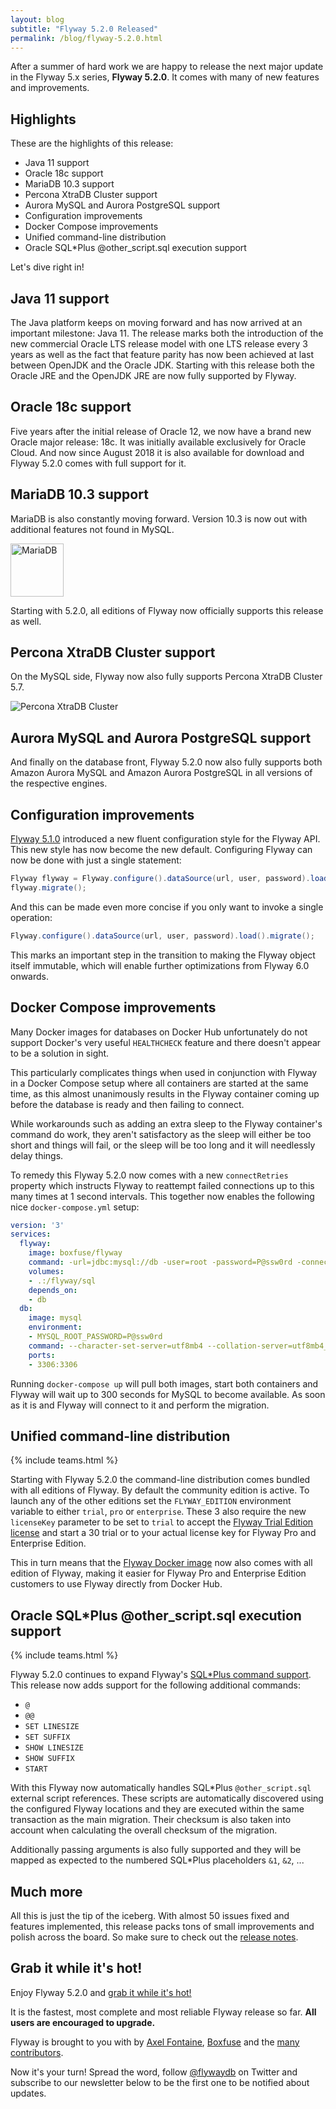 ```yaml
---
layout: blog
subtitle: "Flyway 5.2.0 Released"
permalink: /blog/flyway-5.2.0.html
---
```

After a summer of hard work we are happy to release the next major update in the Flyway 5.x series, **Flyway 5.2.0**.
It comes with many of new features and improvements.

## Highlights

These are the highlights of this release:
- Java 11 support
- Oracle 18c support
- MariaDB 10.3 support
- Percona XtraDB Cluster support
- Aurora MySQL and Aurora PostgreSQL support
- Configuration improvements
- Docker Compose improvements
- Unified command-line distribution
- Oracle SQL*Plus @other_script.sql execution support

Let's dive right in!

## Java 11 support

The Java platform keeps on moving forward and has now arrived at an important milestone: Java 11. The release marks
both the introduction of the new commercial Oracle LTS release model with one LTS release every 3 years as well as
the fact that feature parity has now been achieved at last between OpenJDK and the Oracle JDK. Starting with this 
release both the Oracle JRE and the OpenJDK JRE are now fully supported by Flyway.

## Oracle 18c support

Five years after the initial release of Oracle 12, we now have a brand new Oracle major release: 18c. It was initially
available exclusively for Oracle Cloud. And now since August 2018 it is also available for download and Flyway 5.2.0
comes with full support for it. 

## MariaDB 10.3 support

MariaDB is also constantly moving forward. Version 10.3 is now out with additional features not found in MySQL.

<img src="/assets/logos/mariadb.svg" title="MariaDB" height="85">

Starting with 5.2.0, all editions of Flyway now officially supports this release as well.

## Percona XtraDB Cluster support

On the MySQL side, Flyway now also fully supports Percona XtraDB Cluster 5.7.

<img src="/assets/logos/perconaxtradbcluster.png" title="Percona XtraDB Cluster">

## Aurora MySQL and Aurora PostgreSQL support

And finally on the database front, Flyway 5.2.0 now also fully supports both Amazon Aurora MySQL and Amazon Aurora
PostgreSQL in all versions of the respective engines.

## Configuration improvements

[Flyway 5.1.0](/blog/flyway-5.1.0.html) introduced a new fluent configuration style for the Flyway API.
This new style has now become the new default. Configuring Flyway can now be done with just a single statement:

```java
Flyway flyway = Flyway.configure().dataSource(url, user, password).load();
flyway.migrate();
```

And this can be made even more concise if you only want to invoke a single operation:
```java
Flyway.configure().dataSource(url, user, password).load().migrate();
```

This marks an important step in the transition to making the Flyway object itself immutable, which will enable
further optimizations from Flyway 6.0 onwards.

## Docker Compose improvements

Many Docker images for databases on Docker Hub unfortunately do not support Docker's very useful `HEALTHCHECK` feature
and there doesn't appear to be a solution in sight.

This particularly complicates things when used in conjunction with Flyway in a Docker Compose setup where all containers
are started at the same time, as this almost unanimously results in the Flyway container coming up before the database
is ready and then failing to connect.

While workarounds such as adding an extra sleep to the Flyway container's command do work, they aren't satisfactory as
the sleep will either be too short and things will fail, or the sleep will be too long and it will needlessly delay
things.

To remedy this Flyway 5.2.0 now comes with a new `connectRetries` property which instructs Flyway to reattempt failed
connections up to this many times at 1 second intervals. This together now enables the following nice
 `docker-compose.yml` setup:

```yml
version: '3'
services:
  flyway:
    image: boxfuse/flyway
    command: -url=jdbc:mysql://db -user=root -password=P@ssw0rd -connectRetries=300 migrate
    volumes:
    - .:/flyway/sql
    depends_on:
    - db
  db:
    image: mysql
    environment:
    - MYSQL_ROOT_PASSWORD=P@ssw0rd
    command: --character-set-server=utf8mb4 --collation-server=utf8mb4_unicode_ci
    ports:
    - 3306:3306
```

Running `docker-compose up` will pull both images, start both containers and Flyway will wait up to 300 seconds for
MySQL to become available. As soon as it is and Flyway will connect to it and perform the migration.

## Unified command-line distribution
{% include teams.html %}

Starting with Flyway 5.2.0 the command-line distribution comes bundled with all editions of Flyway. By default the
community edition is active. To launch any of the other editions set the `FLYWAY_EDITION` environment variable to 
either `trial`, `pro` or `enterprise`. These 3 also require the new `licenseKey` parameter to be set to `trial` to
accept the [Flyway Trial Edition license](/licenses/flyway-trial) and start a 30 trial or to your actual license key
for Flyway Pro and Enterprise Edition.

This in turn means that the [Flyway Docker image](https://hub.docker.com/r/flyway/flyway/) now also comes with all
edition of Flyway, making it easier for Flyway Pro and Enterprise Edition customers to use Flyway directly from
Docker Hub.

## Oracle SQL*Plus @other_script.sql execution support
{% include teams.html %}

Flyway 5.2.0 continues to expand Flyway's [SQL*Plus command support](/documentation/database/oracle#sqlplus-commands).
This release now adds support for the following additional commands:
 
- `@`
- `@@`
- `SET LINESIZE`
- `SET SUFFIX`
- `SHOW LINESIZE`
- `SHOW SUFFIX`
- `START`

With this Flyway now automatically handles SQL*Plus `@other_script.sql` external script references. These scripts are
automatically discovered using the configured Flyway locations and they are executed within the same transaction as the
main migration. Their checksum is also taken into account when calculating the overall checksum of the migration.

Additionally passing arguments is also fully supported and they will be mapped as expected to the numbered SQL*Plus
placeholders `&1`, `&2`, ...  

## Much more

All this is just the tip of the iceberg. With almost 50 issues fixed and features implemented, this release packs
tons of small improvements and polish across the board. So make sure to check out the [release notes](/documentation/learnmore/releaseNotes).

## Grab it while it's hot!

Enjoy Flyway 5.2.0 and [grab it while it's hot!](/download)

It is the fastest, most complete and most reliable Flyway release so far. **All users are encouraged to upgrade.**

Flyway is brought to you with <i class="fa fa-heart"></i> by [Axel Fontaine](https://twitter.com/axelfontaine),
[Boxfuse](https://boxfuse.com) and the [many contributors](/documentation/contribute/hallOfFame).

Now it's your turn! Spread the word, follow [@flywaydb](https://twitter.com/flywaydb) on Twitter and subscribe
to our newsletter below to be the first one to be notified about updates.